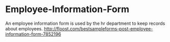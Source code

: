 Employee-Information-Form
=========================

An employee information form is used by the hr department to keep records about employees. http://floost.com/bestsampleforms-post-employee-information-form-7852196
